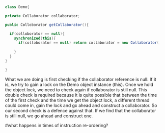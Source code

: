 ```java
class Demo{

private Collaborator collaborator;

public Colloborator getCollaborator(){

  if(colloborator == null){
    synchronized(this){
      if(colloborator == null) return collaborator = new Collaborator();
    
    }
  }
}

}
```
What we are doing is first checking if the collaborator reference is null. If it is, we try to gain a lock on the Demo object instance (this). Once we hold the object lock, we need to check again if collaborator is still null. This double check is required because it is quite possible that between the time of the first check and the time we get the object lock, a different thread could come in, gain the lock and go ahead and construct a collaborator. So our second check is a defence against that. If we find that the collaborator is still null, we go ahead and construct one.

#what happens in times of instruction re-ordering?

